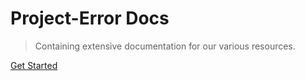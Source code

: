 # Project-Error Docs

> Containing extensive documentation for our various resources.

[Get Started](https://docs.projecterror.dev/#/npwd/home)